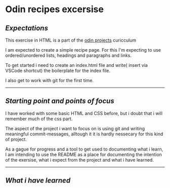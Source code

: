 # Odin recipes excersise

## *Expectations*

This exercise in HTML is a part of the [odin projects](https://www.theodinproject.com/) curicculum  

I am expected to create a simple recipe page. For this I'm expecting to use ordered/unordered lists, headings and paragraphs and links.  

To get started i need to create an index.html file and write( insert via VSCode shortcut) the boilerplate for the index file.

I also get to work with git for the first time.

---

## *Starting point and points of focus*

I have worked with some basic HTML and CSS before, but i doubt that i will remember much of the css part.  

The aspect of the project i want to focus on is using git and writing meaningful commit-messages, alltough it it is hardly nessecary for this kind of project.

As a gague for progress and a tool to get used to documenting what i learn, I am intending to use the README as a place for documenting the intention of the exersise, what i expect from the project and what i have learned.

---

## *What i have learned*
